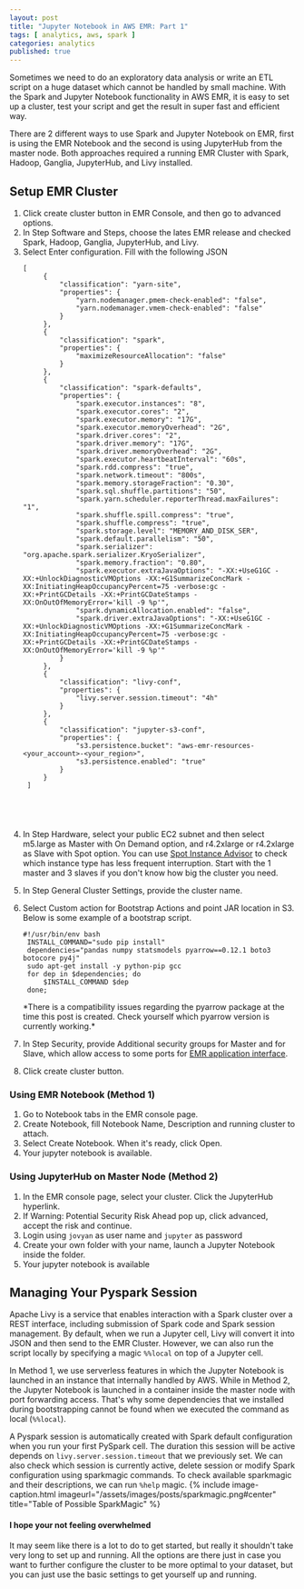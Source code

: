 ```yaml
---
layout: post
title: "Jupyter Notebook in AWS EMR: Part 1"
tags: [ analytics, aws, spark ]
categories: analytics
published: true
---
```


Sometimes we need to do an exploratory data analysis or write an ETL script on a huge dataset which cannot be handled by small machine.
With the Spark and Jupyter Notebook functionality in AWS EMR, it is easy to set up a cluster, test your script and get the result in super fast and efficient way.

<!--more-->
There are 2 different ways to use Spark and Jupyter Notebook on EMR, first is using the EMR Notebook and the second is using JupyterHub from the master node.
Both approaches required a running EMR Cluster with Spark, Hadoop, Ganglia, JupyterHub, and Livy installed. 

## Setup EMR Cluster
1. Click create cluster button in EMR Console, and then go to advanced options.
2. In Step Software and Steps, choose the lates EMR release and checked  Spark, Hadoop, Ganglia, JupyterHub, and Livy.
3. Select Enter configuration. Fill with the following JSON
    <pre><code class="language-json">[
        {
            "classification": "yarn-site",
            "properties": {
                "yarn.nodemanager.pmem-check-enabled": "false",
                "yarn.nodemanager.vmem-check-enabled": "false"
            }
        },
        {
            "classification": "spark",
            "properties": {
                "maximizeResourceAllocation": "false"
            }
        },
        {
            "classification": "spark-defaults",
            "properties": {
                "spark.executor.instances": "8",
                "spark.executor.cores": "2",
                "spark.executor.memory": "17G",
                "spark.executor.memoryOverhead": "2G",
                "spark.driver.cores": "2",
                "spark.driver.memory": "17G",
                "spark.driver.memoryOverhead": "2G",
                "spark.executor.heartbeatInterval": "60s",
                "spark.rdd.compress": "true",
                "spark.network.timeout": "800s",
                "spark.memory.storageFraction": "0.30",
                "spark.sql.shuffle.partitions": "50",
                "spark.yarn.scheduler.reporterThread.maxFailures": "1",
                "spark.shuffle.spill.compress": "true",
                "spark.shuffle.compress": "true",
                "spark.storage.level": "MEMORY_AND_DISK_SER",
                "spark.default.parallelism": "50",
                "spark.serializer": "org.apache.spark.serializer.KryoSerializer",
                "spark.memory.fraction": "0.80",
                "spark.executor.extraJavaOptions": "-XX:+UseG1GC -XX:+UnlockDiagnosticVMOptions -XX:+G1SummarizeConcMark -XX:InitiatingHeapOccupancyPercent=75 -verbose:gc -XX:+PrintGCDetails -XX:+PrintGCDateStamps -XX:OnOutOfMemoryError='kill -9 %p'",
                "spark.dynamicAllocation.enabled": "false",
                "spark.driver.extraJavaOptions": "-XX:+UseG1GC -XX:+UnlockDiagnosticVMOptions -XX:+G1SummarizeConcMark -XX:InitiatingHeapOccupancyPercent=75 -verbose:gc -XX:+PrintGCDetails -XX:+PrintGCDateStamps -XX:OnOutOfMemoryError='kill -9 %p'"
            }
        },
        {
            "classification": "livy-conf",
            "properties": {
                "livy.server.session.timeout": "4h"
            }
        },
        {
            "classification": "jupyter-s3-conf",
            "properties": {
                "s3.persistence.bucket": "aws-emr-resources-&lt;your_account&gt;-&lt;your_region&gt;",
                "s3.persistence.enabled": "true"
            }
        }
    ]
</code></pre>

4. In Step Hardware, select your public EC2 subnet and then select m5.large as Master with On Demand option, and r4.2xlarge or r4.2xlarge as Slave with Spot option. You can use [Spot Instance Advisor](https://aws.amazon.com/ec2/spot/instance-advisor/) to check which instance type has less frequent interruption.
Start with the 1 master and 3 slaves if you don't know how big the cluster you need.
5. In Step General Cluster Settings, provide the cluster name.
6. Select Custom action for Bootstrap Actions and point JAR location in S3. Below is some example of a bootstrap script.
    <pre><code class="language-bash">#!/usr/bin/env bash
    INSTALL_COMMAND="sudo pip install"
    dependencies="pandas numpy statsmodels pyarrow==0.12.1 boto3 botocore py4j"
    sudo apt-get install -y python-pip gcc
    for dep in $dependencies; do
        $INSTALL_COMMAND $dep
    done;</code></pre>*There is a compatibility issues regarding the pyarrow package at the time this post is created. Check yourself which pyarrow version is currently working.*

7. In Step Security, provide Additional security groups for Master and for Slave, which allow access to some ports for [EMR application interface](https://docs.aws.amazon.com/emr/latest/ManagementGuide/emr-web-interfaces.html).
8. Click create cluster button.

### Using EMR Notebook (Method 1)
1.  Go to Notebook tabs in the EMR console page.
2.  Create Notebook, fill Notebook Name, Description and running cluster to attach.
3.  Select Create Notebook. When it's ready, click Open.
4.  Your jupyter notebook is available.

### Using JupyterHub on Master Node (Method 2)
1.  In the EMR console page, select your cluster. Click the JupyterHub hyperlink.
2.  If Warning: Potential Security Risk Ahead pop up, click advanced, accept the risk and continue.
3.  Login using `jovyan` as user name and `jupyter` as password
4.  Create your own folder with your name, launch a Jupyter Notebook inside the folder.
5.  Your jupyter notebook is available 

## Managing Your Pyspark Session
Apache Livy is a service that enables interaction with a Spark cluster over a REST interface, including submission of Spark code and Spark session management. By default, when we run a Jupyter cell, Livy will convert it into JSON and then send to the EMR Cluster. However, we can also run the script locally by specifying a magic `%%local` on top of a Jupyter cell.

In Method 1, we use serverless features in which the Jupyter Notebook is launched in an instance that internally handled by AWS.
While in Method 2, the Jupyter Notebook is launched in a container inside the master node with port forwarding access.
That's why some dependencies that we installed during bootstrapping cannot be found when we executed the command as local (`%%local`).

A Pyspark session is automatically created with Spark default configuration when you run your first PySpark cell. The duration this session will be active depends on `livy.server.session.timeout` that we previously set. We can also check which session is currently active, delete session or modify Spark configuration using sparkmagic commands. To check available sparkmagic and their descriptions, we can run `%help` magic.
{% include image-caption.html imageurl="/assets/images/posts/sparkmagic.png#center" title="Table of Possible SparkMagic" %}

<!-- ## Configure PySpark Session


From Jupyter cell, we can also modify spark configuration with the following local command in a Juptyter Notebook cell:

```
%%configure -f
{"executorMemory": "36G", 
"executorCores": 5,
"driverMemory": "36G", 
"driverCores": 5,
"numExecutors": 8}
```

If you decide to modify the number of slave instances, you should also modify the "numExecutors" in the script above to `(#slave_instances x 3) - 1`. -->

#### I hope your not feeling overwhelmed

It may seem like there is a lot to do to get started, but really it shouldn't take very long to set up and running. All the options are there just in case you want to further configure the cluster to be more optimal to your dataset, but you can just use the basic settings to get yourself up and running.